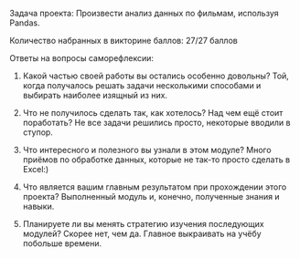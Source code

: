 Задача проекта: Произвести анализ данных по фильмам, используя Pandas.

Количество набранных в викторине баллов: 27/27 баллов

Ответы на вопросы саморефлексии:
1. Какой частью своей работы вы остались особенно довольны?
Той, когда получалось решать задачи несколькими способами и выбирать наиболее изящный из них.

2. Что не получилось сделать так, как хотелось? Над чем ещё стоит поработать?
Не все задачи решились просто, некоторые вводили в ступор.

3. Что интересного и полезного вы узнали в этом модуле?
Много приёмов по обработке данных, которые не так-то просто сделать в Excel:)

4. Что является вашим главным результатом при прохождении этого проекта?
Выполненный модуль и, конечно, полученные знания и навыки.

5. Планируете ли вы менять стратегию изучения последующих модулей?
Скорее нет, чем да. Главное выкраивать на учёбу побольше времени.
